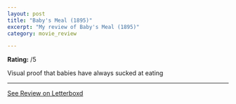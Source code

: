```yaml
---
layout: post
title: "Baby's Meal (1895)"
excerpt: "My review of Baby's Meal (1895)"
category: movie_review

---
```


**Rating:** /5

Visual proof that babies have always sucked at eating

<hr>

[See Review on Letterboxd](https://boxd.it/4Q25Wj)

